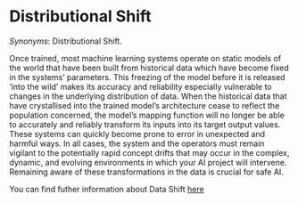 # Distributional Shift

*Synonyms*: Distributional Shift.

Once trained, most machine learning systems operate on static models of the world that have been built from historical data which have become fixed in the systems’ parameters. This freezing of the model before it is released ‘into the wild’ makes its accuracy and reliability especially vulnerable to changes in the underlying distribution of data. When the historical data that have crystallised into the trained model’s architecture cease to reflect the population concerned, the model’s mapping function will no longer be able to accurately and reliably transform its inputs into its target output values. These systems can quickly become prone to error in unexpected and harmful ways. In all cases, the system and the operators must remain vigilant to the potentially rapid concept drifts that may occur in the complex, dynamic, and evolving environments in which your AI project will intervene. Remaining aware of these transformations in the data is crucial for safe AI.

You can find futher information about Data Shift [here](../../T3.2/distributional_shift.md)
